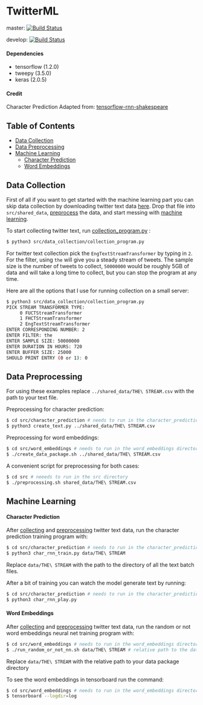 # TwitterML

master: [![Build Status](https://travis-ci.org/kobejean/TwitterML.svg?branch=master)](https://travis-ci.org/kobejean/TwitterML)

develop: [![Build Status](https://travis-ci.org/kobejean/TwitterML.svg?branch=develop)](https://travis-ci.org/kobejean/TwitterML)

#### Dependencies

- tensorflow (1.2.0)
- tweepy (3.5.0)
- keras (2.0.5)

#### Credit

Character Prediction Adapted from: [tensorflow-rnn-shakespeare](https://github.com/martin-gorner/tensorflow-rnn-shakespeare)

## Table of Contents

- [Data Collection](#data-collection)
- [Data Preprocessing](#data-preprocessing)
- [Machine Learning](#machine-learning)
    - [Character Prediction](#character-prediction)
    - [Word Embeddings](#word-embeddings)

## Data Collection
First of all if you want to get started with the machine learning part you can
skip data collection by downloading twitter text data
[here](https://drive.google.com/open?id=0By-CMfnYF6bZWjY1VjNLazAtb2c).
Drop that file into `src/shared_data`, [preprocess](#data-preprocessing) the data,
and start messing with [machine learning](#machine-learning).

To start collecting twitter text, run [collection_program.py](src/data_collection/collection_program.py) :
``` bash
$ python3 src/data_collection/collection_program.py
```
For twitter text collection pick the `EngTextStreamTransformer` by typing in `2`.
For the filter, using `the` will give you a steady stream of tweets.
The sample size is the number of tweets to collect, `50000000` would be roughly
5GB of data and will take a long time to collect, but you can stop the program at any time.

Here are all the options that I use for running collection on a small server:
``` bash
$ python3 src/data_collection/collection_program.py
PICK STREAM TRANSFORMER TYPE:
     0 FUCTStreamTransformer
     1 FHCTStreamTransformer
     2 EngTextStreamTransformer
ENTER CORRESPONDING NUMBER: 2
ENTER FILTER: the
ENTER SAMPLE SIZE: 50000000
ENTER DURATION IN HOURS: 720
ENTER BUFFER SIZE: 25000
SHOULD PRINT ENTRY (0 or 1): 0
```

## Data Preprocessing
For using these examples replace `../shared_data/THE\ STREAM.csv` with the path
to your text file.

Preprocessing for character prediction:
``` bash
$ cd src/character_prediction # needs to run in the character_prediction directory
$ python3 create_text.py ../shared_data/THE\ STREAM.csv
```

Preprocessing for word embeddings:
``` bash
$ cd src/word_embeddings # needs to run in the word_embeddings directory
$ ./create_data_package.sh ../shared_data/THE\ STREAM.csv
```

A convenient script for preprocessing for both cases:
``` bash
$ cd src # neeeds to run in the src directory
$ ./preprocessing.sh shared_data/THE\ STREAM.csv
```
## Machine Learning

#### Character Prediction
After [collecting](#data-collection) and [preprocessing](#data-preprocessing)
twitter text data, run the character prediction training program with:
``` bash
$ cd src/character_prediction # needs to run in the character_prediction directory
$ python3 char_rnn_train.py data/THE\ STREAM
```
Replace `data/THE\ STREAM` with the path to the
directory of all the text batch files.

After a bit of training you can watch the model generate text by running:
``` bash
$ cd src/character_prediction # needs to run in the character_prediction directory
$ python3 char_rnn_play.py
```


#### Word Embeddings
After [collecting](#data-collection) and [preprocessing](#data-preprocessing)
twitter text data, run the random or not word embeddings neural net training program with:
``` bash
$ cd src/word_embeddings # needs to run in the word_embeddings directory
$ ./run_random_or_not_nn.sh data/THE\ STREAM # relative path to the data package
```
Replace `data/THE\ STREAM` with the relative path to your data package directory

To see the word embeddings in tensorboard run the command:
``` bash
$ cd src/word_embeddings # needs to run in the word_embeddings directory
$ tensorboard --logdir=log
```
